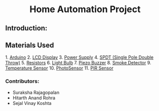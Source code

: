 <div align="center"><h1>Home Automation Project</h1></div>

<h2>Introduction:</h2>




<h2>Materials Used</h2>
1. <a href="https://www.arduino.cc/" target="_main">Arduino</a>
2. <a href="https://www.arduino.cc/en/Tutorial/HelloWorld" target="_main">LCD Display</a>
3. <a href="https://support.arduino.cc/hc/en-us/articles/360018922259-What-power-supply-can-I-use-with-my-Arduino-board-" target="_main">Power Supply</a>
4. <a href="https://forum.arduino.cc/index.php?topic=429737.0" target="_main">SPDT (Single Pole Double Throw)</a>
5. <a href="https://forum.arduino.cc/t/when-to-use-resistors-in-a-circuit/660075" target="_main">Resistors</a>
6. <a href="https://tinkercad.zendesk.com/hc/en-us/community/posts/115008013127-Customing-the-light-bulb" target="_main">Light Bulb</a>
7. <a href="https://create.arduino.cc/projecthub/SURYATEJA/use-a-buzzer-module-piezo-speaker-using-arduino-uno-89df45" target="_main">Piezo Buzzer</a>
8. <a href="https://create.arduino.cc/projecthub/Aritro/smoke-detection-using-mq-2-gas-sensor-79c54a" target="_main">Smoke Detector</a>
9. <a href="https://bc-robotics.com/tutorials/using-a-tmp36-temperature-sensor-with-arduino/" target="_main">Temperature Sensor</a>
10. <a href="https://arduinogetstarted.com/tutorials/arduino-light-sensor" target="_main">PhotoSensor</a>
11. <a href="https://create.arduino.cc/projecthub/electropeak/pir-motion-sensor-how-to-use-pirs-w-arduino-raspberry-pi-18d7fa" target="_main">PIR Sensor</a>


<div >
<h3>Contributors: </h3>
  <ul>
    <li>Suraksha Rajagopalan</li>
    <li>Hitarth Anand Rohra</li>
    <li>Sejal Vinay Koshta</li>
    </ul>
</div>
